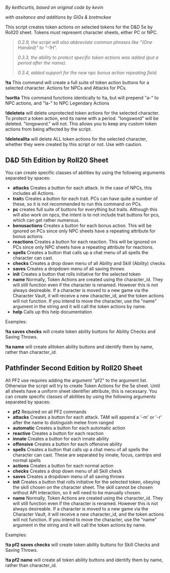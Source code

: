 *By keithcurtis, based on original code by kevin*

*with assitance and additions by GiGs & bretmckee*

This script creates token actions on selected tokens for the D&D 5e by Roll20 sheet. Tokens must represent character sheets, either PC or NPC.

> *0.2.9, the script will also abbreviate common phrases like "(One Handed)" to "-1H".*
> 
> *0.3.3, the ability to protect specific token actions was added (put a period after the name).*
> 
> *0.3.4, added support for the new npc bonus action repeating field.*

**!ta** This command will create a full suite of token action buttons for a selected character. Actions for NPCs and Attacks for PCs.

**!sortta** This command functions identically to !ta, but will prepend "a-" to NPC actions, and "la-" to NPC Legendary Actions

**!deleteta** will delete unprotected token actions for the selected character. To protect a token action, end its name with a period. "longsword" will be deleted. "longsword." will not. This allows you to keep any custom token actions from being affected by the script.

**!deleteallta** will delete ALL token actions for the selected character, whether they were created by this script or not. Use with caution.

## D&D 5th Edition by Roll20 Sheet
You can create specific classes of abilities by using the following arguments separated by spaces:
- **attacks** Creates a button for each attack. In the case of NPCs, this includes all Actions.
- **trait**s Creates a button for each trait. PCs can have quite a number of these, so it is not recommended to run this command on PCs.
- **pc** creates full suite of buttons for everything but traits. Although this will also work on npcs, the intent is to not include trait buttons for pcs, which can get rather numerous. 
- **bonusactions** Creates a button for each bonus action. This will be ignored on PCs since only NPC sheets have a repeating attribute for bonus actions.
- **reactions** Creates a button for each reaction. This will be ignored on PCs since only NPC sheets have a repeating attribute for reactions.
- **spells** Creates a button that calls up a chat menu of all spells the character can cast.
- **checks** Creates a drop down menu of all Ability and Skill (Ability) checks
- **saves** Creates a dropdown menu of all saving throws
- **init** Creates a button that rolls initiative for the selected token
- **name** Normally, Token Actions are created using the character_id. They will still function even if the character is renamed. However this is not always desireable. If a character is moved to a new game via the Character Vault, it will receive a new character_id, and the token actions will not function. If you intend to move the character, use the "name" argument in the string and it will call the token actions by name.
- **help** Calls up this help documentation

Examples:

**!ta saves checks** will create token ability buttons for Ability Checks and Saving Throws.

**!ta name** will create alltoken ability buttons and identify them by name, rather than character_id.

## Pathfinder Second Edition by Roll20 Sheet
All PF2 use requires adding the argument "pf2" to the argument list. Otherwise the script will try to create Token Actions for the 5e sheet. Until all sheets have a uniform sheet identifier attribute, this is necessary.
You can create specific classes of abilities by using the following arguments separated by spaces:
- **pf2** Required on all PF2 commands
- **attacks** Creates a button for each attack. TAM will append a '-m' or '-r' after the name to distinguish melee from ranged
- **automatic** Creates a button for each automatic action
- **reactive**  Creates a button for each reaction
- **innate**  Creates a button for each innate ability
- **offensive**  Creates a button for each offensive ability
- **spells** Creates a button that calls up a chat menu of all spells the character can cast. These are separated by innate, focus, cantrips and normal spells
- **actions** Creates a button for each normal action
- **checks** Creates a drop down menu of all Skill check
- **saves** Creates a dropdown menu of all saving throws
- **init** Creates a button that rolls initiative for the selected token, obeying the skill chosen on the character sheet. The skill cannot be chosen without API interaction, so it will need to be manually chosen.
- **name** Normally, Token Actions are created using the character_id. They will still function even if the character is renamed. However this is not always desireable. If a character is moved to a new game via the Character Vault, it will receive a new character_id, and the token actions will not function. If you intend to move the character, use the "name" argument in the string and it will call the token actions by name.

Examples:

**!ta pf2 saves checks** will create token ability buttons for Skill Checks and Saving Throws.

**!ta pf2 name** will create all token ability buttons and identify them by name, rather than character_id.
